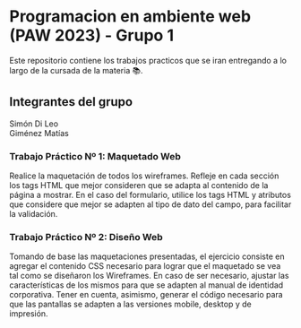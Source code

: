 # Programacion en ambiente web (PAW 2023) - Grupo 1

Este repositorio contiene los trabajos practicos que se iran entregando a lo largo de la cursada de la materia 📚.

## Integrantes del grupo <br>
Simón Di Leo <br>
Giménez Matías <br>

### Trabajo Práctico Nº 1: Maquetado Web
Realice la maquetación de todos los wireframes. Refleje en cada sección los tags HTML que mejor consideren que se adapta al contenido de la página a mostrar. En el caso del formulario, utilice los tags HTML y atributos que considere que mejor se adapten al tipo de dato del campo, para facilitar la validación.

### Trabajo Práctico Nº 2: Diseño Web
Tomando de base las maquetaciones presentadas, el ejercicio consiste en agregar el contenido CSS necesario para lograr que el maquetado se vea tal como se diseñaron los Wireframes. En caso de ser necesario, ajustar las características de los mismos para que se adapten al manual de identidad corporativa.
Tener en cuenta, asimismo, generar el código necesario para que las pantallas se adapten a las versiones mobile, desktop y de impresión.

